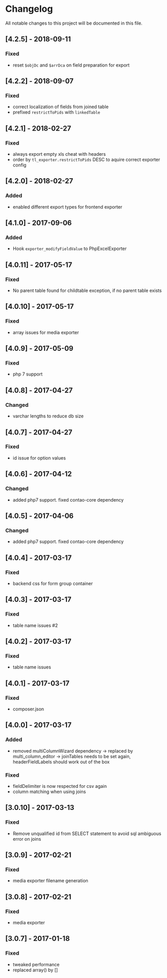 # Changelog
All notable changes to this project will be documented in this file.

## [4.2.5] - 2018-09-11

### Fixed
- reset `$objDc` and `$arrDca` on field preparation for export

## [4.2.2] - 2018-09-07

### Fixed
- correct localization of fields from joined table
- prefixed `restrictToPids` with `linkedTable`

## [4.2.1] - 2018-02-27

### Fixed
- always export empty xls cheat with headers
- order by `tl_exporter.restrictToPids` DESC to aquire correct exporter config 

## [4.2.0] - 2018-02-27

### Added
- enabled different export types for frontend exporter

## [4.1.0] - 2017-09-06

### Added
* Hook `exporter_modifyFieldValue` to PhpExcelExporter


## [4.0.11] - 2017-05-17

### Fixed
- No parent table found for childtable exception, if no parent table exists

## [4.0.10] - 2017-05-17

### Fixed
- array issues for media exporter

## [4.0.9] - 2017-05-09

### Fixed
- php 7 support

## [4.0.8] - 2017-04-27

### Changed
- varchar lengths to reduce db size

## [4.0.7] - 2017-04-27

### Fixed
- id issue for option values

## [4.0.6] - 2017-04-12

### Changed
- added php7 support. fixed contao-core dependency

## [4.0.5] - 2017-04-06

### Changed
- added php7 support. fixed contao-core dependency

## [4.0.4] - 2017-03-17

### Fixed
- backend css for form group container

## [4.0.3] - 2017-03-17

### Fixed
- table name issues #2

## [4.0.2] - 2017-03-17

### Fixed
- table name issues

## [4.0.1] - 2017-03-17

### Fixed
- composer.json

## [4.0.0] - 2017-03-17

### Added
- removed multiColumnWizard dependency -> replaced by multi_column_editor -> joinTables needs to be set again, headerFieldLabels should work out of the box

### Fixed
- fieldDelimiter is now respected for csv again
- column matching when using joins

## [3.0.10] - 2017-03-13

### Fixed
- Remove unqualified id from SELECT statement to avoid sql ambiguous error on joins 

## [3.0.9] - 2017-02-21

### Fixed
- media exporter filename generation

## [3.0.8] - 2017-02-21

### Fixed
- media exporter

## [3.0.7] - 2017-01-18

### Fixed
- tweaked performance
- replaced array() by []
